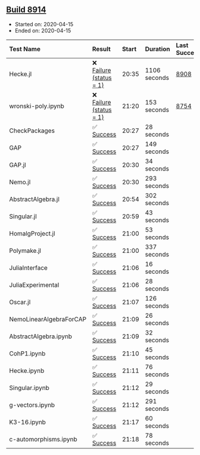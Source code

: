 ## [Build 8914](https://oscarci.mathematik.uni-kl.de/job/oscar/8914/)

* Started on: 2020-04-15
* Ended on: 2020-04-15

| Test Name    | Result | Start | Duration | Last Success | First Failure |
|:-------------|:-------|:------|:---------|:-------------|:--------------|
| Hecke.jl | ❌ [Failure (status = 1)](https://oscarci.mathematik.uni-kl.de/job/oscar/8914/artifact/logs/build-8914/Hecke.jl.log) | 20:35 | 1106 seconds | [8908](https://oscarci.mathematik.uni-kl.de/job/oscar/8908/) | [8909](https://oscarci.mathematik.uni-kl.de/job/oscar/8909/) |
| wronski-poly.ipynb | ❌ [Failure (status = 1)](https://oscarci.mathematik.uni-kl.de/job/oscar/8914/artifact/logs/build-8914/wronski-poly.ipynb.log) | 21:20 | 153 seconds | [8754](https://oscarci.mathematik.uni-kl.de/job/oscar/8754/) | [8755](https://oscarci.mathematik.uni-kl.de/job/oscar/8755/) |
| CheckPackages | ✅ [Success](https://oscarci.mathematik.uni-kl.de/job/oscar/8914/artifact/logs/build-8914/CheckPackages.log) | 20:27 | 28 seconds |  |  |
| GAP | ✅ [Success](https://oscarci.mathematik.uni-kl.de/job/oscar/8914/artifact/logs/build-8914/GAP.log) | 20:27 | 149 seconds |  |  |
| GAP.jl | ✅ [Success](https://oscarci.mathematik.uni-kl.de/job/oscar/8914/artifact/logs/build-8914/GAP.jl.log) | 20:30 | 34 seconds |  |  |
| Nemo.jl | ✅ [Success](https://oscarci.mathematik.uni-kl.de/job/oscar/8914/artifact/logs/build-8914/Nemo.jl.log) | 20:30 | 293 seconds |  |  |
| AbstractAlgebra.jl | ✅ [Success](https://oscarci.mathematik.uni-kl.de/job/oscar/8914/artifact/logs/build-8914/AbstractAlgebra.jl.log) | 20:54 | 302 seconds |  |  |
| Singular.jl | ✅ [Success](https://oscarci.mathematik.uni-kl.de/job/oscar/8914/artifact/logs/build-8914/Singular.jl.log) | 20:59 | 43 seconds |  |  |
| HomalgProject.jl | ✅ [Success](https://oscarci.mathematik.uni-kl.de/job/oscar/8914/artifact/logs/build-8914/HomalgProject.jl.log) | 21:00 | 53 seconds |  |  |
| Polymake.jl | ✅ [Success](https://oscarci.mathematik.uni-kl.de/job/oscar/8914/artifact/logs/build-8914/Polymake.jl.log) | 21:00 | 337 seconds |  |  |
| JuliaInterface | ✅ [Success](https://oscarci.mathematik.uni-kl.de/job/oscar/8914/artifact/logs/build-8914/JuliaInterface.log) | 21:06 | 16 seconds |  |  |
| JuliaExperimental | ✅ [Success](https://oscarci.mathematik.uni-kl.de/job/oscar/8914/artifact/logs/build-8914/JuliaExperimental.log) | 21:06 | 28 seconds |  |  |
| Oscar.jl | ✅ [Success](https://oscarci.mathematik.uni-kl.de/job/oscar/8914/artifact/logs/build-8914/Oscar.jl.log) | 21:07 | 126 seconds |  |  |
| NemoLinearAlgebraForCAP | ✅ [Success](https://oscarci.mathematik.uni-kl.de/job/oscar/8914/artifact/logs/build-8914/NemoLinearAlgebraForCAP.log) | 21:09 | 26 seconds |  |  |
| AbstractAlgebra.ipynb | ✅ [Success](https://oscarci.mathematik.uni-kl.de/job/oscar/8914/artifact/logs/build-8914/AbstractAlgebra.ipynb.log) | 21:09 | 32 seconds |  |  |
| CohP1.ipynb | ✅ [Success](https://oscarci.mathematik.uni-kl.de/job/oscar/8914/artifact/logs/build-8914/CohP1.ipynb.log) | 21:10 | 45 seconds |  |  |
| Hecke.ipynb | ✅ [Success](https://oscarci.mathematik.uni-kl.de/job/oscar/8914/artifact/logs/build-8914/Hecke.ipynb.log) | 21:11 | 76 seconds |  |  |
| Singular.ipynb | ✅ [Success](https://oscarci.mathematik.uni-kl.de/job/oscar/8914/artifact/logs/build-8914/Singular.ipynb.log) | 21:12 | 29 seconds |  |  |
| g-vectors.ipynb | ✅ [Success](https://oscarci.mathematik.uni-kl.de/job/oscar/8914/artifact/logs/build-8914/g-vectors.ipynb.log) | 21:12 | 291 seconds |  |  |
| K3-16.ipynb | ✅ [Success](https://oscarci.mathematik.uni-kl.de/job/oscar/8914/artifact/logs/build-8914/K3-16.ipynb.log) | 21:17 | 60 seconds |  |  |
| c-automorphisms.ipynb | ✅ [Success](https://oscarci.mathematik.uni-kl.de/job/oscar/8914/artifact/logs/build-8914/c-automorphisms.ipynb.log) | 21:18 | 78 seconds |  |  |
